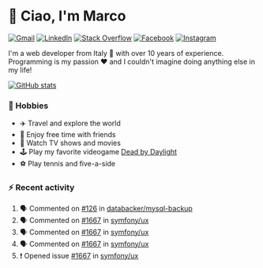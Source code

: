 # 👋 Ciao, I'm Marco

[![Gmail](https://img.shields.io/badge/Gmail-%23BB001B?style=flat-square&logo=gmail&logoColor=white)](mailto:gremo1982@gmail.com)
[![LinkedIn](https://img.shields.io/badge/LinkedIn-%230e76a8?style=flat-square&logo=linkedin)](https://www.linkedin.com/in/marco-polichetti)
[![Stack Overflow](https://img.shields.io/stackexchange/stackoverflow/r/220180?style=flat&logo=stackoverflow&label=Stack%20Overflow&color=%23F47F24)](https://stackoverflow.com/users/220180)
[![Facebook](https://img.shields.io/badge/-Facebook-%234267B2?style=flat-square&logo=facebook&logoColor=white)](https://www.facebook.com/marco.poliketti)
[![Instagram](https://img.shields.io/badge/-Instagram-%23C13584?style=flat-square&logo=instagram&logoColor=white)](https://www.instagram.com/marco.gremo)

I'm a web developer from Italy 🍕 with over 10 years of experience. Programming is my passion ❤️ and I couldn't imagine doing anything else in my life!

[![GitHub stats](https://github-readme-stats.vercel.app/api?username=gremo&show_icons=true&rank_icon=github&theme=transparent)](https://github.com/anuraghazra/github-readme-stats)

### 📅 Hobbies

- ✈️ Travel and explore the world
- 🍻 Enjoy free time with friends
- 🎥 Watch TV shows and movies
- 🕹️ Play my favorite videogame [Dead by Daylight](https://deadbydaylight.com)
- ⚽ Play tennis and five-a-side

### ⚡ Recent activity

<!--START_SECTION:activity-->
1. 🗣 Commented on [#126](https://github.com/databacker/mysql-backup/issues/126#issuecomment-2028227506) in [databacker/mysql-backup](https://github.com/databacker/mysql-backup)
2. 🗣 Commented on [#1667](https://github.com/symfony/ux/issues/1667#issuecomment-2028200365) in [symfony/ux](https://github.com/symfony/ux)
3. 🗣 Commented on [#1667](https://github.com/symfony/ux/issues/1667#issuecomment-2027257076) in [symfony/ux](https://github.com/symfony/ux)
4. 🗣 Commented on [#1667](https://github.com/symfony/ux/issues/1667#issuecomment-2027239121) in [symfony/ux](https://github.com/symfony/ux)
5. ❗ Opened issue [#1667](https://github.com/symfony/ux/issues/1667) in [symfony/ux](https://github.com/symfony/ux)
<!--END_SECTION:activity-->
